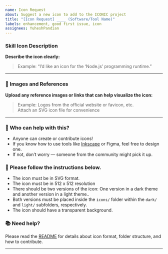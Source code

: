 ```yaml
---
name: Icon Request
about: Suggest a new icon to add to the ICONIC project
title: "[Icon Request] ____ (Software/Tool Name)"
labels: enhancement, good first issue, icon
assignees: YuheshPandian
---
```


### Skill Icon Description

**Describe the icon clearly:**  
> Example: “I’d like an icon for the ‘Node.js’ programming runtime.”

---

### 📎 Images and References

**Upload any reference images or links that can help visualize the icon:**  
> Example: Logos from the official website or favicon, etc.  
> Attach an SVG icon file for convenience

---

### 🙌 Who can help with this?

- Anyone can create or contribute icons!  
- If you know how to use tools like [Inkscape](https://inkscape.org/) or Figma, feel free to design one.
- If not, don’t worry — someone from the community might pick it up.

### 📃 Please follow the instructions below.
- The icon must be in SVG format.
- The icon must be in 512 x 512 resolution
- There should be two versions of the icon: One version in a dark theme and another version in a light theme..
- Both versions must be placed inside the `icons/` folder within the `dark/` and `light/` subfolders, respectively.
- The icon should have a transparent background.

### 📚 Need help?

Please read the [README](https://github.com/YuheshPandian/ICONIC/blob/main/README.md) for details about icon format, folder structure, and how to contribute.

---

<!-- Thanks a ton for helping us expand ICONIC! 🚀 -->
